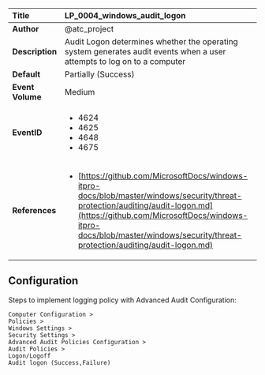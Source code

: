 | Title            | LP_0004_windows_audit_logon                                                                     |
|:-----------------|:--------------------------------------------------------------------------------|
| **Author**       | @atc_project                                                                      |
| **Description**  | Audit Logon determines whether the operating system generates audit  events when a user attempts to log on to a computer                                                               |
| **Default**      | Partially (Success)                                                                   |
| **Event Volume** | Medium                                                                    |
| **EventID**      | <ul><li>4624</li><li>4625</li><li>4648</li><li>4675</li></ul>         |
| **References**   | <ul><li>[https://github.com/MicrosoftDocs/windows-itpro-docs/blob/master/windows/security/threat-protection/auditing/audit-logon.md](https://github.com/MicrosoftDocs/windows-itpro-docs/blob/master/windows/security/threat-protection/auditing/audit-logon.md)</li></ul> |



## Configuration

Steps to implement logging policy with Advanced Audit Configuration:
```
Computer Configuration > 
Policies > 
Windows Settings > 
Security Settings > 
Advanced Audit Policies Configuration > 
Audit Policies > 
Logon/Logoff
Audit logon (Success,Failure)
```


